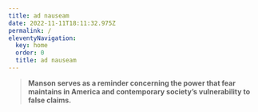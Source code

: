 ```yaml
---
title: ad nauseam
date: 2022-11-11T18:11:32.975Z
permalink: /
eleventyNavigation:
  key: home
  order: 0
  title: ad nauseam
---
```

> **Manson serves as a reminder concerning the power that fear maintains in America and contemporary society’s vulnerability to false claims.**